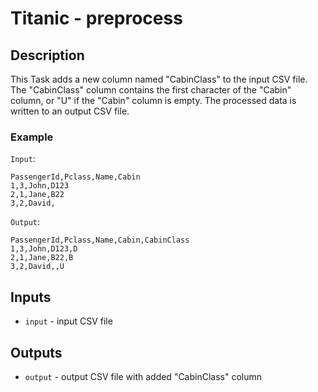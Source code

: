 # Titanic - preprocess
## Description
This Task adds a new column named \"CabinClass\" to the input CSV file. The \"CabinClass\" column contains the first character of the \"Cabin\" column, or \"U\" if the \"Cabin\" column is empty. The processed data is written to an output CSV file.

### Example
`Input`:
```csv
PassengerId,Pclass,Name,Cabin
1,3,John,D123
2,1,Jane,B22
3,2,David,
```

`Output`:
```csv
PassengerId,Pclass,Name,Cabin,CabinClass
1,3,John,D123,D
2,1,Jane,B22,B
3,2,David,,U
```
## Inputs
- `input` - input CSV file

## Outputs
- `output` - output CSV file with added \"CabinClass\" column